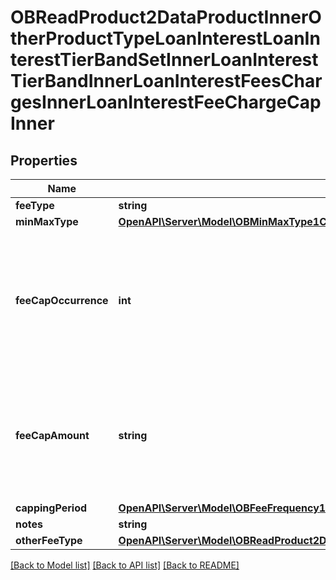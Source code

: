 # OBReadProduct2DataProductInnerOtherProductTypeLoanInterestLoanInterestTierBandSetInnerLoanInterestTierBandInnerLoanInterestFeesChargesInnerLoanInterestFeeChargeCapInner

## Properties
Name | Type | Description | Notes
------------ | ------------- | ------------- | -------------
**feeType** | **string** |  | 
**minMaxType** | [**OpenAPI\Server\Model\OBMinMaxType1Code**](OBMinMaxType1Code.md) |  | 
**feeCapOccurrence** | **int** | fee/charges are captured dependent on the number of occurrences rather than capped at a particular amount | [optional] 
**feeCapAmount** | **string** | Cap amount charged for a fee/charge (where it is charged in terms of an amount rather than a rate) | [optional] 
**cappingPeriod** | [**OpenAPI\Server\Model\OBFeeFrequency1Code4**](OBFeeFrequency1Code4.md) |  | [optional] 
**notes** | **string** |  | [optional] 
**otherFeeType** | [**OpenAPI\Server\Model\OBReadProduct2DataProductInnerOtherProductTypeOverdraftOverdraftTierBandSetInnerOverdraftTierBandInnerOverdraftFeesChargesInnerOverdraftFeeChargeCapInnerOtherFeeTypeInner**](OBReadProduct2DataProductInnerOtherProductTypeOverdraftOverdraftTierBandSetInnerOverdraftTierBandInnerOverdraftFeesChargesInnerOverdraftFeeChargeCapInnerOtherFeeTypeInner.md) |  | [optional] 

[[Back to Model list]](../README.md#documentation-for-models) [[Back to API list]](../README.md#documentation-for-api-endpoints) [[Back to README]](../README.md)


